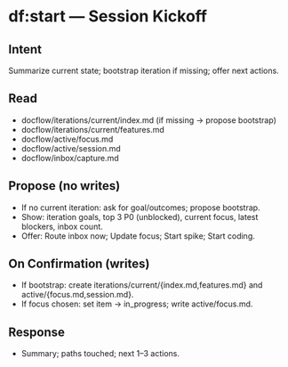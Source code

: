 # df:start — Session Kickoff

## Intent
Summarize current state; bootstrap iteration if missing; offer next actions.

## Read
- docflow/iterations/current/index.md (if missing → propose bootstrap)
- docflow/iterations/current/features.md
- docflow/active/focus.md
- docflow/active/session.md
- docflow/inbox/capture.md

## Propose (no writes)
- If no current iteration: ask for goal/outcomes; propose bootstrap.
- Show: iteration goals, top 3 P0 (unblocked), current focus, latest blockers, inbox count.
- Offer: Route inbox now; Update focus; Start spike; Start coding.

## On Confirmation (writes)
- If bootstrap: create iterations/current/{index.md,features.md} and active/{focus.md,session.md}.
- If focus chosen: set item → in_progress; write active/focus.md.

## Response
- Summary; paths touched; next 1–3 actions.

